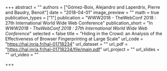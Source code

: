 +++
abstract = ""
authors = ["Gómez-Boix, Alejandro and Laperdrix, Pierre and Baudry, Benoit"]
date = "2018-04-01"
image_preview = ""
math = true
publication_types = ["1"]
publication = "WWW2018 - TheWebConf 2018 : 27th International World Wide Web Conference"
publication_short = "In *WWW2018 - TheWebConf 2018 : 27th International World Wide Web Conference*"
selected = false
title = "Hiding in the Crowd: an Analysis of the Effectiveness of Browser Fingerprinting at Large Scale"
url_code = "https://hal.inria.fr/hal-01718234"
url_dataset = ""
url_pdf = "https://hal.inria.fr/hal-01718234/file/main.pdf"
url_project = ""
url_slides = ""
url_video = ""

+++
